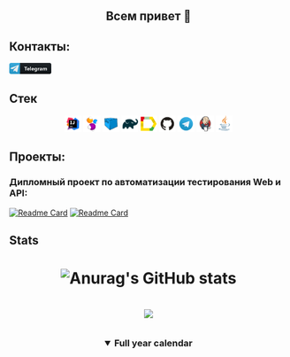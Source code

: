 ## <p align="center"> Всем привет 👋 </p>
## Контакты:

<a href="https://t.me/ITaygib"><img width="15%" title="Telegram" src="materials/pictures/Telegram1.png"> </a>

<h2>  Cтек </h2>
<p align="center">
  <img width="6%" title="IDEA" src="materials/pictures/IDEA.png"> 
  <img width="6%" title="Selenide" src="materials/pictures/Selenide.png">
  <img width="6%" title="Selenoid" src="materials/pictures/Selenoid.png">
  <img width="6%" title="Gradle" src="materials/pictures/Gradle.png">
  <img width="6%" title="Allure Report" src="materials/pictures/Allure Report.png" >
  <img width="6%" title="GitHub" src="materials/pictures/GitHub.png"> 
  <img width="6%" title="Telegram" src="materials/pictures/Telegram.png">
  <img width="6%" title="Jenkins" src="materials/pictures/Jenkins.png"> 
  <img width="6%" title="Java" src="materials/pictures/Java.png">
</p>

## Проекты:
### Дипломный проект по автоматизации тестирования Web и API:
[![Readme Card](https://github-readme-stats.vercel.app/api/pin/?username=Taygib&repo=X5Group_Test&show_icons=true&theme=chartreuse-dark)](https://github.com/Taygib/X5Group_Test/tree/FiveTests)
[![Readme Card](https://github-readme-stats.vercel.app/api/pin/?username=Taygib&repo=API-project&show_icons=true&theme=holi)](https://github.com/Taygib/API-project)

## Stats
<h1 align="center">

![Anurag's GitHub stats](https://github-readme-stats.vercel.app/api?username=Taygib&show_icons=true&theme=codeSTACKr)

![](https://github-profile-summary-cards.vercel.app/api/cards/profile-details?username=Taygib&theme=gotham)


</h1>

<h3 colspan="2" align="center">
<details open><summary>Full year calendar</summary><img src="https://github.com/Taygib/metrics/blob/examples/metrics.plugin.isocalendar.fullyear.svg" alt=""></img></details>
<img width="900" height="1" alt="">
</h3>



<!--
**Taygib/Taygib** is a ✨ _special_ ✨ repository because its `README.md` (this file) appears on your GitHub profile.

Here are some ideas to get you started:

- 🔭 I’m currently working on ...
- 🌱 I’m currently learning ...
- 👯 I’m looking to collaborate on ...
- 🤔 I’m looking for help with ...
- 💬 Ask me about ...
- 📫 How to reach me: ...
- 😄 Pronouns: ...
- ⚡ Fun fact: ...
-->
